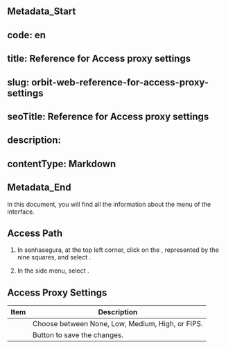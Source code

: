 ## Metadata_Start 
## code: en
## title: Reference for Access proxy settings 
## slug: orbit-web-reference-for-access-proxy-settings 
## seoTitle: Reference for Access proxy settings 
## description:  
## contentType: Markdown 
## Metadata_End
In this document, you will find all the information about the  menu of the  interface.

## Access Path

1. In senhasegura, at the top left corner, click on the , represented by the nine squares, and select .

1. In the side menu, select .

## Access Proxy Settings

| Item                                  | Description                                                  |
|---------------------------------------|--------------------------------------------------------------|
|       | Choose between None, Low, Medium, High, or FIPS.            |
|                               | Button to save the changes.                                  |
